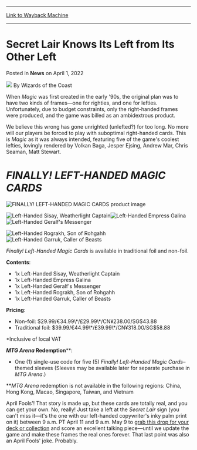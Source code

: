 
---
[Link to Wayback Machine](https://web.archive.org/web/20220406210541/https://magic.wizards.com/en/articles/archive/news/secret-lair-knows-its-left-its-other-left-2022-04-01?utm_campaign=Secret-Lair-Drop-Series)

[_metadata_:author]:- "Wizards of the Coast"
[_metadata_:description]:- "30 years in the making, Secret Lair is proud to introduce the world's first left-handed Magic cards!"
[_metadata_:generator]:- "Drupal 7 (http://drupal.org)"
[_metadata_:node]:- "1578462"
[_metadata_:publish_date]:- "2022-04-01"
[_metadata_:source]:- "div-main-content"
[_metadata_:title]:- "Secret Lair Knows Its Left from Its Other Left"
[_metadata_:wayback_capture_timestamp]:- "2022-04-06 21:05:41"
[_metadata_:wayback_raw_url]:- "https://web.archive.org/web/20220406210541id_/https://magic.wizards.com/en/articles/archive/news/secret-lair-knows-its-left-its-other-left-2022-04-01?utm_campaign=Secret-Lair-Drop-Series"
[_metadata_:wayback_url]:- "https://magic.wizards.com/en/articles/archive/news/secret-lair-knows-its-left-its-other-left-2022-04-01?utm_campaign=Secret-Lair-Drop-Series"
---


Secret Lair Knows Its Left from Its Other Left
==============================================



 Posted in **News**
 on April 1, 2022 






![](https://media.magic.wizards.com/styles/auth_small/public/images/person/wizards_author.jpg)
By Wizards of the Coast











When *Magic* was first created in the early '90s, the original plan was to have two kinds of frames—one for righties, and one for lefties. Unfortunately, due to budget constraints, only the right-handed frames were produced, and the game was billed as an ambidextrous product.


We believe this wrong has gone unrighted (unlefted?) for too long. No more will our players be forced to play with suboptimal right-handed cards. This is *Magic* as it was always intended, featuring five of the game's coolest lefties, lovingly rendered by Volkan Baga, Jesper Ejsing, Andrew Mar, Chris Seaman, Matt Stewart.


*FINALLY! LEFT-HANDED MAGIC CARDS*
==================================


![FINALLY! LEFT-HANDED MAGIC CARDS product image](https://media.wizards.com/2022/images/daily/d9cdm25a64x.jpg)


![Left-Handed Sisay, Weatherlight Captain](https://media.wizards.com/2022/images/daily/qcxhdu5pm3w.png)![Left-Handed Empress Galina](https://media.wizards.com/2022/images/daily/wk98uwh32qf.png)![Left-Handed Geralf's Messenger](https://media.wizards.com/2022/images/daily/4evmttx33yg.png)


![Left-Handed Rograkh, Son of Rohgahh](https://media.wizards.com/2022/images/daily/2yutbjvkt9x.png)![Left-Handed Garruk, Caller of Beasts](https://media.wizards.com/2022/images/daily/8kzjq2ee3xj.png)


*Finally! Left-Handed Magic Cards* is available in traditional foil and non-foil.


**Contents**:


* 1x Left-Handed Sisay, Weatherlight Captain
* 1x Left-Handed Empress Galina
* 1x Left-Handed Geralf's Messenger
* 1x Left-Handed Rograkh, Son of Rohgahh
* 1x Left-Handed Garruk, Caller of Beasts

**Pricing**:


* Non-foil: $29.99/€34.99\*/£29.99\*/CN¥238.00/SG$43.88
* Traditional foil: $39.99/€44.99\*/£39.99\*/CN¥318.00/SG$58.88  

 \*Inclusive of local VAT

***MTG Arena* Redemption**\*\*:


* One (1) single-use code for five (5) *Finally! Left-Handed Magic Cards*–themed sleeves (Sleeves may be available later for separate purchase in *MTG Arena*.)

\*\**MTG Arena* redemption is not available in the following regions: China, Hong Kong, Macao, Singapore, Taiwan, and Vietnam


April Fools'! That story is made up, but these cards are totally real, and you can get your own. No, really! Just take a left at the *Secret Lair* sign (you can't miss it—it's the one with our left-handed copywriter's inky palm print on it) between 9 a.m. PT April 11 and 9 a.m. May 9 to [grab this drop for your deck or collection](https://secretlair.wizards.com/?utm_source=daily_mtg&utm_medium=article_announcement&utm_campaign=april-superdrop-2022) and score an excellent talking piece—until we update the game and make these frames the real ones forever. That last point was also an April Fools' joke. Probably.







